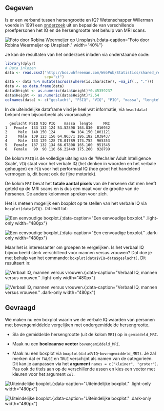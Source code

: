 ## Gegeven

Is er een verband tussen hersengrootte en IQ? Wetenschapper Willerman voerde in 1991 een <a href="http://bcs.whfreeman.com/WebPub/Statistics/shared_resources/EESEE/BrainSize/index.html" target="_blank">onderzoek</a> uit en bepaalde van verschillende proefpersonen het IQ en de hersengrootte met behulp van MRI scans.

![Foto door Robina Weermeijer op Unsplash.](media/robina-weermeijer.jpg "Foto door Robina Weermeijer op Unsplash."){:data-caption="Foto door Robina Weermeijer op Unsplash." width="40%"}

Je kan de resultaten van het onderzoek inladen via onderstaande code:

```R
library(dplyr)  
# Data inlezen
data <- read.csv2("http://bcs.whfreeman.com/WebPub/Statistics/shared_resources/EESEE/BrainSize/Data_Files/BRAINSZE.TXT",
                  sep="\t")
data <- data %>% mutate(across(where(is.character), ~na_if(., ".")))
data <- as.data.frame(data)
data$Weight <- as.numeric(data$Weight)*0.45359237
data$Height <- as.numeric(data$Height)*2.54
colnames(data) <- c("geslacht", "FSIQ", "VIQ", "PIQ", "massa", "lengte", "MRI")
```

In de uiteindelijke dataframe vind je heel wat informatie, via `head(data)` bekomt men bijvoorbeeld als voorsmaakje:

```
  geslacht FSIQ VIQ PIQ    massa  lengte     MRI
1   Female  133 132 124 53.52390 163.830  816932
2     Male  140 150 124       NA 184.150 1001121
3     Male  139 123 150 64.86371 186.182 1038437
4     Male  133 129 128 78.01789 174.752  965353
5   Female  137 132 134 66.67808 165.100  951545
6   Female   99  90 110 66.22449 175.260  928799
```

De kolom `FSIQ` is de volledige uitslag van de 'Wechsler Adult Intelligence Scale', `VIQ` staat voor het verbale IQ (het denken in woorden en het verbale geheugen) en `PIQ` voor het performaal IQ (hoe groot het handelend vermogen is, dit bevat ook de fijne motoriek).

De kolom `MRI` bevat het **totale aantal pixels** van de hersenen dat men heeft geteld op de MRI scans en is dus een maat voor de grootte van de hersenen. De andere kolommen spreken voor zich.

Het is meteen mogelijk een boxplot op te stellen van het verbale IQ via `boxplot(data$VIQ)`. Dit leidt tot:

![Een eenvoudige boxplot.](media/plot_simple.png "Een eenvoudige boxplot."){:data-caption="Een eenvoudige boxplot." .light-only width="480px"}

![Een eenvoudige boxplot.](media/plot_dark_simple.png "Een eenvoudige boxplot."){:data-caption="Een eenvoudige boxplot." .dark-only width="480px"}

Maar het is interessanter om groepen te vergelijken. Is het verbaal IQ bijvoorbeeld sterk verschillend voor mannen versus vrouwen? Dat doe je met behulp van het commando: `boxplot(data$VIQ~data$geslacht)`. Dit resulteert in:

![Verbaal IQ, mannen versus vrouwen.](media/plot_geslacht.png "Verbaal IQ, mannen versus vrouwen."){:data-caption="Verbaal IQ, mannen versus vrouwen." .light-only width="480px"}

![Verbaal IQ, mannen versus vrouwen.](media/plot_dark_geslacht.png "Verbaal IQ, mannen versus vrouwen."){:data-caption="Verbaal IQ, mannen versus vrouwen." .dark-only width="480px"}

## Gevraagd

We maken nu een boxplot waarin we de verbale IQ waarden van personen met bovengemiddelde vergelijken met ondergemiddelde hersengrootte.

- Sla de gemiddelde hersengrootte (uit de kolom `MRI`) op in `gemiddeld_MRI`.

- Maak nu een **booleaanse vector** `bovengemiddeld_MRI`.

- Maak nu een boxplot via `boxplot(data$VIQ~bovengemiddeld_MRI)`. Je zal merken dat er `FALSE` en `TRUE` verschijnt als namen van de categorieën. Dit kan je aanpassen via het **argument** `names = c("kleiner", "groter")`. Pas ook de titels aan op de verschillende assen en kies een vector met kleuren voor het argument `col`.

![Uiteindelijke boxplot.](media/plot.png "Uiteindelijke boxplot."){:data-caption="Uiteindelijke boxplot." .light-only width="480px"}

![Uiteindelijke boxplot.](media/plot_dark.png "Uiteindelijke boxplot."){:data-caption="Uiteindelijke boxplot." .dark-only width="480px"}